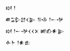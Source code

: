 <div class='block'>
<div class='line'>𒊭 𒁹</div>
<div class='line'>𒌑𒁉𒇻𒌋𒉌 𒀀𒈾 𒁹𒀸𒋩</div>
<div class='line'>𒊭 𒁹𒀸𒋩𒌋𒌋𒉽 𒅖𒁓𒀭𒉌</div>
<div class='line'>𒅆𒈨 𒁹𒀭𒉺</div>
</div>